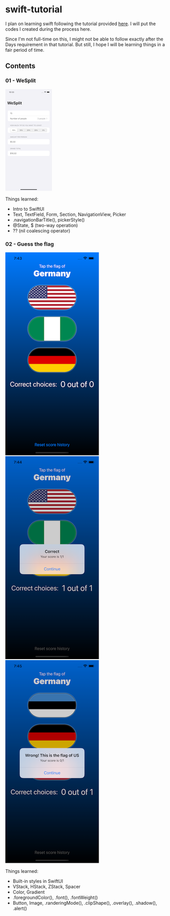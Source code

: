# swift-tutorial
I plan on learning swift following the tutorial provided [here](https://www.hackingwithswift.com/100/swiftui). I will put the codes I created during the process here.

Since I'm not full-time on this, I might not be able to follow exactly after the Days requirement in that tutorial. But still, I hope I will be learning things in a fair period of time.

## Contents

### 01 - WeSplit

![WeSplit Image](images/proj1-wesplit.png)

Things learned:

* Intro to SwiftUI
* Text, TextField, Form, Section, NavigationView, Picker
* .navigationBarTitle(), pickerStyle()
* @State, $ (two-way operation)
* ?? (nil coalescing operator)

### 02 - Guess the flag

![Guess-flag Image 1](images/proj2-flag1.png) ![Guess-flag Image 2](images/proj2-flag2.png) ![Guess-flag Image 3](images/proj2-flag3.png)

Things learned:

* Built-in styles in SwiftUI
* VStack, HStack, ZStack, Spacer
* Color, Gradient
* .foregroundColor(), .font(), .fontWeight()
* Button, Image, .randeringMode(), .clipShape(), .overlay(), .shadow(), .alert()
